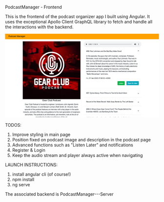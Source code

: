 PodcastManager - Frontend 

This is the frontend of the podcast organizer app I built using Angular. It uses the exceptional Apollo Client GraphQL library to fetch and handle all the interactions with the backend.

![](github/preview.png)

TODOS:
  1) Improve styling in main page
  2) Position fixed on podcast image and description in the podcast page
  3) Advanced functions such as "Listen Later" and notifications
  4) Register & Login
  5) Keep the audio stream and player always active when navigating

LAUNCH INSTRUCTIONS:
  1) install angular cli (of course!)
  2) npm install
  3) ng serve
  
The associated backend is PodcastManager---Server
  
